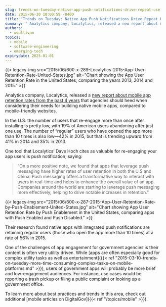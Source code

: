 ```yaml
---
slug: trends-on-tuesday-native-app-push-notifications-drive-repeat-use
date: 2015-06-30 10:00:59 -0400
title: 'Trends on Tuesday: Native App Push Notifications Drive Repeat Use'
summary: ' Analytics company, Localytics, released a new report about mobile app retention rates from the past 4 years that agencies should heed when considering their needs for building native mobile apps, compared to mobile-friendly'
authors:
  - wsullivan
topics:
  - mobile
  - software-engineering
  - emerging-tech
expirydate: 2025-01-01
---
```


{{< legacy-img src="2015/06/600-x-289-Localytics-2015-App-User-Retention-Rate-United-States.jpg" alt="Chart showing the App User Retention Rate in the United States, comparing the years 2013, 2014 and 2015." >}}

Analytics company, Localytics, released a [new report about mobile app retention rates from the past 4 years](http://info.govalytics.com/blog/app-user-retention-improves-in-the-us) that agencies should heed when considering their needs for building native mobile apps, compared to mobile-friendly websites.

In the U.S. the number of users that re-engage more than once after installing is pretty low, with 19% of American users abandoning after just one use. The number of “regular” users who have opened the app more than 10 times is also low—42% in 2015, but that is trending upward from 41% in 2014 and 35% in 2013.

One tool that Localytics&#8217; Dave Hoch cites as valuable for re-engaging your app users is push notification, saying:

> “On a more positive note, we found that apps that leverage push messaging have higher rates of user retention in both the U.S and China. Push messaging offers a transformative way to interact with users in real-time and helps to enhance the overall value of an app. Companies around the world are starting to leverage push messaging more effectively, helping to drive notable increases in retention.”

{{< legacy-img src="2015/06/600-x-287-2015-App-User-Retention-Rate-by-Push-Enablement-United-States.jpg" alt="Chart showing App User Retention Rate by Push Enablement in the United States, comparing apps with Push Enabled and Push Disabled." >}}

Their research found native apps with integrated push notifications are retaining regular users (those who open the app more than 10 times) at a rate of 56% in 2015.

One of the challenges of app engagement for government agencies is their content is often very utility driven. While [apps are often especially good for complex utility tasks as well as entertainment]({{< ref "2015-03-10-trends-on-tuesday-more-time-consuming-complex-tasks-on-mobile-platforms.md" >}}), users of government apps will probably be more brief and low-engagement audiences. For instance, use cases would be reporting a trash pickup or filing a public complaint or looking up a government office.

To learn more about best practices and trends in this area, check out additional  [mobile articles on DigitalGov]({{< ref "/topics/mobile" >}}).